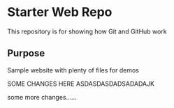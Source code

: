 # Starter Web Repo

This repository is for showing how Git and GitHub work

## Purpose


Sample website with plenty of files for demos


SOME CHANGES HERE ASDASDASDADSADADAJK


some more changes......

